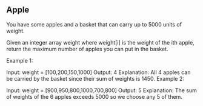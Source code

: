 ## Apple

You have some apples and a basket that can carry up to 5000 units of weight.

Given an integer array weight where weight[i] is the weight of the ith apple, return the maximum number of apples you can put in the basket.

 

Example 1:

Input: weight = [100,200,150,1000]
Output: 4
Explanation: All 4 apples can be carried by the basket since their sum of weights is 1450.
Example 2:

Input: weight = [900,950,800,1000,700,800]
Output: 5
Explanation: The sum of weights of the 6 apples exceeds 5000 so we choose any 5 of them.
 